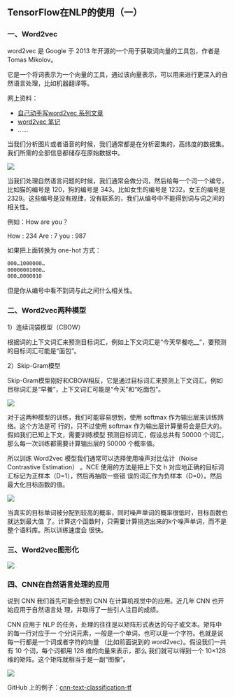 

## TensorFlow在NLP的使用（一）

### 一、Word2vec

word2vec 是 Google 于 2013 年开源的一个用于获取词向量的工具包，作者是 Tomas Mikolov。

它是一个将词表示为一个向量的工具，通过该向量表示，可以用来进行更深入的自然语言处理，比如机器翻译等。

网上资料：

- [自己动手写word2vec 系列文章](https://blog.csdn.net/u014595019/article/details/51884529)
- [word2vec 笔记](https://blog.csdn.net/zhangxb35/article/details/74716245)
- ......

当我们分析图片或者语音的时候，我们通常都是在分析密集的，高纬度的数据集。我们所需的全部信息都储存在原始数据中。

![](https://img-1256179949.cos.ap-shanghai.myqcloud.com/20181012143644.png)

当我们处理自然语言问题的时候，我们通常会做分词，然后给每一个词一个编号，比如猫的编号是 120，狗的编号是 343。比如女生的编号是 1232，女王的编号是 2329。这些编号是没有规律，没有联系的，我们从编号中不能得到词与词之间的相关性。

例如：How are you？

How : 234
Are : 7
you : 987

如果把上面转换为 one-hot 方式：

``` xml
000…1000000…
00000001000…
000…0000010
```

但是你从编号中看不到词与此之间什么相关性。

### 二、Word2vec两种模型

1）连续词袋模型（CBOW）

根据词的上下文词汇来预测目标词汇，例如上下文词汇是“今天早餐吃__”，要预测的目标词汇可能是“面包”。

2）Skip-Gram模型

Skip-Gram模型刚好和CBOW相反，它是通过目标词汇来预测上下文词汇。例如目标词汇是“早餐”，上下文词汇可能是“今天”和“吃面包”。

![](https://img-1256179949.cos.ap-shanghai.myqcloud.com/20181012144601.png)

对于这两种模型的训练，我们可能容易想到，使用 softmax 作为输出层来训练网络。这个方法是可
行的，只不过使用 softmax 作为输出层计算量将会是巨大的。假如我们已知上下文，需要训练模型
预测目标词汇，假设总共有 50000 个词汇，那么每一次训练都需要计算输出层的 50000 个概率值。

所以训练 Word2vec 模型我们通常可以选择使用噪声对比估计（Noise Contrastive Estimation）
。NCE 使用的方法是把上下文 h 对应地正确的目标词汇标记为正样本（D=1），然后再抽取一些错
误的词汇作为负样本（D=0）。然后最大化目标函数的值。

![](https://img-1256179949.cos.ap-shanghai.myqcloud.com/20181012144725.png)

当真实的目标单词被分配到较高的概率，同时噪声单词的概率很低时，目标函数也就达到最大值
了。计算这个函数时，只需要计算挑选出来的k个噪声单词，而不是整个语料库。所以训练速度会
很快。

### 三、Word2vec图形化

![](https://img-1256179949.cos.ap-shanghai.myqcloud.com/20181012144910.png)

### 四、CNN在自然语言处理的应用

说到 CNN 我们首先可能会想到 CNN 在计算机视觉中的应用。近几年 CNN 也开始应用于自然语言处
理，并取得了一些引人注目的成绩。

CNN 应用于 NLP 的任务，处理的往往是以矩阵形式表达的句子或文本。矩阵中的每一行对应于一
个分词元素，一般是一个单词，也可以是一个字符。也就是说每一行都是一个词或者字符的向量
（比如前面说到的 word2vec）。假设我们一共有 10 个词，每个词都用 128 维的向量来表示，那么
我们就可以得到一个 10×128 维的矩阵。这个矩阵就相当于是一副“图像”。

![](https://img-1256179949.cos.ap-shanghai.myqcloud.com/20181012145126.png)

GitHub 上的例子：[cnn-text-classification-tf](https://github.com/dennybritz/cnn-text-classification-tf)



